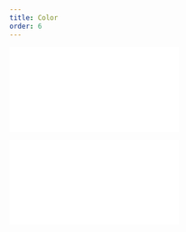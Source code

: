 ```yaml
---
title: Color
order: 6
---
```


<embed src="@/docs/common/style.md"></embed>

<embed src="@/docs/common/layer/color.zh.md"></embed>
